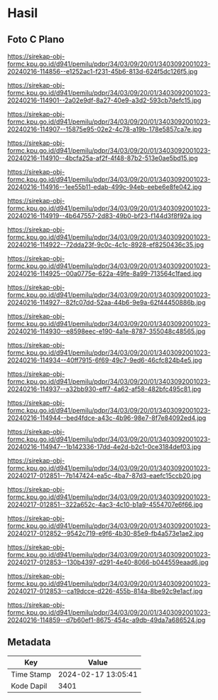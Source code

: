 # Hasil

## Foto C Plano

https://sirekap-obj-formc.kpu.go.id/d941/pemilu/pdpr/34/03/09/20/01/3403092001023-20240216-114856--e1252ac1-f231-45b6-813d-624f5dc126f5.jpg

https://sirekap-obj-formc.kpu.go.id/d941/pemilu/pdpr/34/03/09/20/01/3403092001023-20240216-114901--2a02e9df-8a27-40e9-a3d2-593cb7defc15.jpg

https://sirekap-obj-formc.kpu.go.id/d941/pemilu/pdpr/34/03/09/20/01/3403092001023-20240216-114907--15875e95-02e2-4c78-a19b-178e5857ca7e.jpg

https://sirekap-obj-formc.kpu.go.id/d941/pemilu/pdpr/34/03/09/20/01/3403092001023-20240216-114910--4bcfa25a-af2f-4f48-87b2-513e0ae5bd15.jpg

https://sirekap-obj-formc.kpu.go.id/d941/pemilu/pdpr/34/03/09/20/01/3403092001023-20240216-114916--1ee55b11-edab-499c-94eb-eebe6e8fe042.jpg

https://sirekap-obj-formc.kpu.go.id/d941/pemilu/pdpr/34/03/09/20/01/3403092001023-20240216-114919--4b647557-2d83-49b0-bf23-f144d3f8f92a.jpg

https://sirekap-obj-formc.kpu.go.id/d941/pemilu/pdpr/34/03/09/20/01/3403092001023-20240216-114922--72dda23f-9c0c-4c1c-8928-ef8250436c35.jpg

https://sirekap-obj-formc.kpu.go.id/d941/pemilu/pdpr/34/03/09/20/01/3403092001023-20240216-114925--00a0775e-622a-49fe-8a99-713564c1faed.jpg

https://sirekap-obj-formc.kpu.go.id/d941/pemilu/pdpr/34/03/09/20/01/3403092001023-20240216-114927--82fc07dd-52aa-44b6-9e9a-62f44450886b.jpg

https://sirekap-obj-formc.kpu.go.id/d941/pemilu/pdpr/34/03/09/20/01/3403092001023-20240216-114930--e8598eec-e190-4a1e-8787-355048c48565.jpg

https://sirekap-obj-formc.kpu.go.id/d941/pemilu/pdpr/34/03/09/20/01/3403092001023-20240216-114934--40ff7915-6f69-49c7-9ed6-46cfc824b4e5.jpg

https://sirekap-obj-formc.kpu.go.id/d941/pemilu/pdpr/34/03/09/20/01/3403092001023-20240216-114937--a32bb930-eff7-4a62-af58-482bfc495c81.jpg

https://sirekap-obj-formc.kpu.go.id/d941/pemilu/pdpr/34/03/09/20/01/3403092001023-20240216-114944--bed4fdce-a43c-4b96-98e7-8f7e84092ed4.jpg

https://sirekap-obj-formc.kpu.go.id/d941/pemilu/pdpr/34/03/09/20/01/3403092001023-20240216-114947--1b142336-17dd-4e2d-b2c1-0ce3184def03.jpg

https://sirekap-obj-formc.kpu.go.id/d941/pemilu/pdpr/34/03/09/20/01/3403092001023-20240217-012851--7b147424-ea5c-4ba7-87d3-eaefc15ccb20.jpg

https://sirekap-obj-formc.kpu.go.id/d941/pemilu/pdpr/34/03/09/20/01/3403092001023-20240217-012851--322a652c-4ac3-4c10-b1a9-4554707e6f66.jpg

https://sirekap-obj-formc.kpu.go.id/d941/pemilu/pdpr/34/03/09/20/01/3403092001023-20240217-012852--9542c719-e9f6-4b30-85e9-fb4a573e1ae2.jpg

https://sirekap-obj-formc.kpu.go.id/d941/pemilu/pdpr/34/03/09/20/01/3403092001023-20240217-012853--130b4397-d291-4e40-8066-b044559eaad6.jpg

https://sirekap-obj-formc.kpu.go.id/d941/pemilu/pdpr/34/03/09/20/01/3403092001023-20240217-012853--ca19dcce-d226-455b-814a-8be92c9e1acf.jpg

https://sirekap-obj-formc.kpu.go.id/d941/pemilu/pdpr/34/03/09/20/01/3403092001023-20240216-114859--d7b60ef1-8675-454c-a9db-49da7a686524.jpg


## Metadata

| Key        | Value               |
| ---------- | ------------------- |
| Time Stamp | 2024-02-17 13:05:41 |
| Kode Dapil | 3401                |



